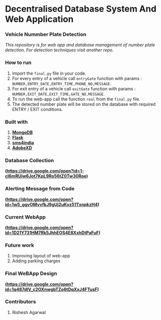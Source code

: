# Decentralised Database System And Web Application 
### Vehicle Nummber Plate Detection 
*This repository is for web app and database management of number plate detection. For detection techniques visit another repo.*

### How to run
1. Import the ```final.py``` file in your code.  
2. For every entry of a vehicle call ```entryGate``` function with params : ```NUMBER,ENTRY_DATE,ENTRY_TIME,PHONE_NO,MESSAGE```.
3. For exit entry of a vehicle call ```exitGate``` function with params : ```NUMBER,EXIT_DATE,EXIT_TIME,GATE_NO,MESSAGE```.
3. To run the web-app call the function ```real``` from the ```final.py``` file.
4. The detected number plate will be stored on the database with required ENTRY / EXIT conditions.

### Built with
1. **[MongoDB](https://www.mongodb.com/)**
2. **[Flask](https://flask.palletsprojects.com/en/1.1.x/)**
3. **[sms4india](https://www.sms4india.com/)**
4. **[AdobeXD](https://www.adobe.com/in/products/xd/details.html)**

### Database Collection
**(https://drive.google.com/open?id=1-cl6mRUiw6Jot7KpL9Ro56tZ0Tw30Roe)**

### Alerting Message from Code
**(https://drive.google.com/open?id=1w5_ggvOMvvfkJ9gUj2uKvz51TxnpkzH4)**

### Current WebApp
**(https://drive.google.com/open?id=1D21Y731HM7Rk5JhhEOS4E8XxhDtPaFuF)**

### Future work
1. Improving layout of web-app
2. Adding parking charges

### Final WeBApp Design
**(https://drive.google.com/open?id=1q487dIV_c2OXnwgbTZo6tDqXxJ4FTusF)**

### Contributors
1. Rishesh Agarwal
